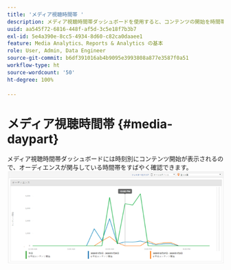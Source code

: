```yaml
---
title: 'メディア視聴時間帯 '
description: メディア視聴時間帯ダッシュボードを使用すると、コンテンツの開始を時間帯で表示でき、オーディエンスがいつ関与しているかを分析できます。
uuid: aa545f72-6816-448f-af5d-3c5e18f7b3b7
exl-id: 5e4a390e-8cc5-4934-8d60-c82ca0daaee1
feature: Media Analytics、Reports & Analytics の基本
role: User, Admin, Data Engineer
source-git-commit: b6df391016ab4b9095e3993808a877e3587f0a51
workflow-type: ht
source-wordcount: '50'
ht-degree: 100%

---
```


# メディア視聴時間帯 {#media-daypart}

メディア視聴時間帯ダッシュボードには時刻別にコンテンツ開始が表示されるので、オーディエンスが関与している時間帯をすばやく確認できます。![](assets/video-daypart-report.png)
